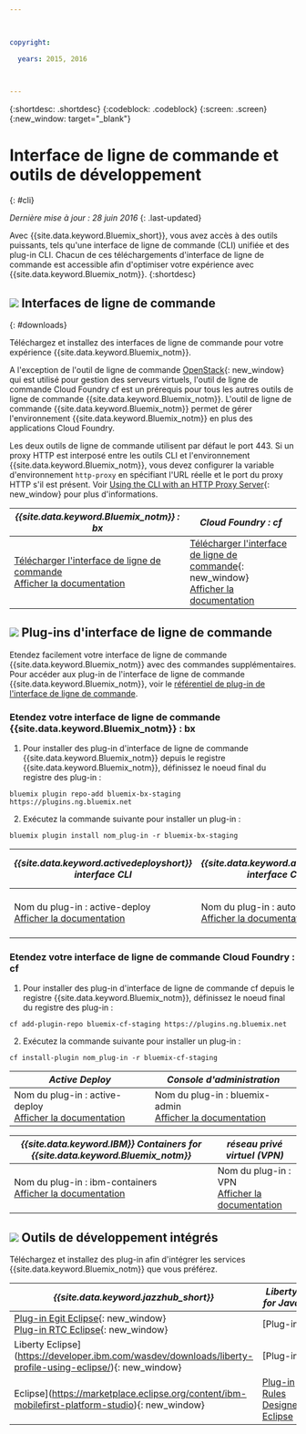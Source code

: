 ```yaml
---

 

copyright:

  years: 2015, 2016

 

---
```


{:shortdesc: .shortdesc}
{:codeblock: .codeblock}
{:screen: .screen}
{:new_window: target="_blank"}

# Interface de ligne de commande et outils de développement
{: #cli}

*Dernière mise à jour : 28 juin 2016*
{: .last-updated}

Avec {{site.data.keyword.Bluemix_short}}, vous avez accès à des outils puissants, tels qu'une interface de ligne de commande (CLI) unifiée et des plug-in CLI. Chacun de ces téléchargements d'interface de ligne de commande est accessible afin d'optimiser votre expérience avec {{site.data.keyword.Bluemix_notm}}.
{:shortdesc}

## ![](./images/CLI.svg) Interfaces de ligne de commande
{: #downloads}

Téléchargez et installez des interfaces de ligne de commande pour votre expérience
{{site.data.keyword.Bluemix_notm}}. 

A l'exception de l'outil de ligne de commande [OpenStack](../virtualmachines/vm_index.html#vm_setup_cli){: new_window} qui est utilisé
pour gestion des serveurs virtuels, l'outil de ligne de commande Cloud Foundry cf est un prérequis pour tous les autres outils de ligne de commande
{{site.data.keyword.Bluemix_notm}}. L'outil de ligne de commande
{{site.data.keyword.Bluemix_notm}} permet de gérer l'environnement {{site.data.keyword.Bluemix_notm}} en plus des applications Cloud
Foundry.

Les deux outils de ligne de commande utilisent par défaut le port 443. Si un proxy HTTP est interposé entre les outils CLI et l'environnement
{{site.data.keyword.Bluemix_notm}}, vous devez configurer la variable d'environnement `http-proxy` en spécifiant l'URL
réelle et le port du proxy HTTP s'il est présent. Voir [Using the CLI with an HTTP Proxy
Server](http://docs.cloudfoundry.org/cf-cli/http-proxy.html){: new_window} pour plus d'informations.


| *{{site.data.keyword.Bluemix_notm}} : bx* | *Cloud Foundry : cf* |
|---------------------|---------------|
| [Télécharger l'interface de ligne de commande](http://clis.ng.bluemix.net/) <br> [Afficher la documentation](./reference/bluemix_cli/index.html)|  [Télécharger l'interface de ligne de commande](https://github.com/cloudfoundry/cli/releases){: new_window}  <br> [Afficher la documentation](./reference/cfcommands/index.html) |


## ![](./images/CLI_Plugin.svg) Plug-ins d'interface de ligne de commande

Etendez facilement votre interface de ligne de commande {{site.data.keyword.Bluemix_notm}} avec des commandes supplémentaires. Pour accéder
aux plug-in de l'interface de ligne de commande {{site.data.keyword.Bluemix_notm}}, voir le
[référentiel de plug-in de l'interface de ligne de commande](https://plugins.ng.bluemix.net/).

### Etendez votre interface de ligne de commande {{site.data.keyword.Bluemix_notm}} : bx

1. Pour installer des plug-in d'interface de ligne de commande {{site.data.keyword.Bluemix_notm}} depuis le registre {{site.data.keyword.Bluemix_notm}}, définissez le noeud
final du registre des plug-in :
```
bluemix plugin repo-add bluemix-bx-staging https://plugins.ng.bluemix.net
```
2. Exécutez la commande suivante pour installer un plug-in :
```
bluemix plugin install nom_plug-in -r bluemix-bx-staging
```

| *{{site.data.keyword.activedeployshort}} interface CLI* | *{{site.data.keyword.autoscaling}} interface CLI* | *Network Security Groups* |
|-----|-----|-----|
| Nom du plug-in : active-deploy <br> [Afficher la documentation](../services/ActiveDeploy/cli.html#cli) | Nom du plug-in : auto-scaling <br> [Afficher la documentation](./plugins/auto-scaling/index.html) |  Nom du plug-in : nsg <br> [Afficher la documentation](./plugins/networksecuritygroups/index.html)  |


### Etendez votre interface de ligne de commande Cloud Foundry : cf

1. Pour installer des plug-in d'interface de ligne de commande cf depuis le registre {{site.data.keyword.Bluemix_notm}}, définissez le noeud
final du registre des
plug-in :
```
cf add-plugin-repo bluemix-cf-staging https://plugins.ng.bluemix.net
```
2. Exécutez la commande suivante pour installer un plug-in :
```
cf install-plugin nom_plug-in -r bluemix-cf-staging
```

| *Active Deploy* | *Console d'administration* | 
|-----------------|-----------------|
| Nom du plug-in : active-deploy <br>  [Afficher la documentation](../services/ActiveDeploy/cli.html#cli) |  Nom du plug-in : bluemix-admin <br> [Afficher la documentation](../cli/plugins/bluemix_admin/index.html) | 

| *{{site.data.keyword.IBM}} Containers for {{site.data.keyword.Bluemix_notm}}* | *réseau privé virtuel (VPN)* |
|-----------------|-----------------|
| Nom du plug-in : ibm-containers <br> [Afficher la documentation](https://www.{DomainName}/docs/containers/container_cli_cfic.html#container_cli_cfic) | Nom du plug-in : VPN <br> [Afficher la documentation](./plugins/vpn/index.html) |

<!-- View docs link for bluemix-admin plug-in cannot go live until December time frame. Check in with Michelle -->


## ![](./images/Integrated_Dev_Tools.svg) Outils de développement intégrés

Téléchargez et installez des plug-in afin d'intégrer les services {{site.data.keyword.Bluemix_notm}} que
vous préférez.

| *{{site.data.keyword.jazzhub_short}}* | *Liberty for Java* | *MobileFirst* | *{{site.data.keyword.rules_short}}* |
|-------------|----------|----------|----------|
| [Plug-in Egit Eclipse](https://hub.jazz.net/docs/reference/gitclient/#eclipse_using_egit){: new_window} <br> [Plug-in RTC Eclipse](https://hub.jazz.net/docs/reference/gitclient/#eclipse_using_rtc){: new_window} | [Plug-in
Liberty Eclipse](https://developer.ibm.com/wasdev/downloads/liberty-profile-using-eclipse/){: new_window} | [Plug-in
Eclipse](https://marketplace.eclipse.org/content/ibm-mobilefirst-platform-studio){: new_window} | [Plug-in Rules Designer Eclipse](../services/rules/index.html#rulov002) |
